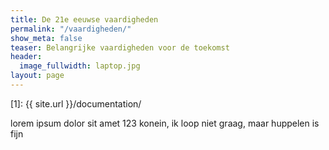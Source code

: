 ```yaml
---
title: De 21e eeuwse vaardigheden
permalink: "/vaardigheden/"
show_meta: false
teaser: Belangrijke vaardigheden voor de toekomst
header:
  image_fullwidth: laptop.jpg
layout: page
---
```


 [1]: {{ site.url }}/documentation/

lorem ipsum dolor sit amet
123 konein, ik loop niet graag, maar huppelen is fijn
